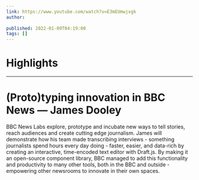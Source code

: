 ```yaml
---
link: https://www.youtube.com/watch?v=E3mEUmwjxgk
author: 
   
published: 2022-01-09T04:19:00
tags: []
---
```

# Highlights


---
# (Proto)typing innovation in BBC News — James Dooley
BBC News Labs explore, prototype and incubate new ways to tell stories, reach audiences and create cutting edge journalism. James will demonstrate how his team made transcribing interviews - something journalists spend hours every day doing - faster, easier, and data-rich by creating an interactive, time-encoded text editor with Draft.js. By making it an open-source component library, BBC managed to add this functionality and productivity to many other tools, both in the BBC and outside - empowering other newsrooms to innovate in their own spaces.